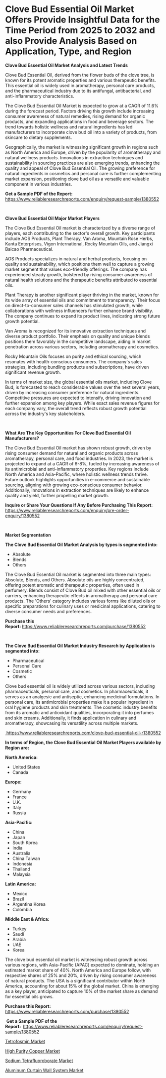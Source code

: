 <p><h1>Clove Bud Essential Oil Market Offers Provide Insightful Data for the Time Period from 2025 to 2032 and also Provide Analysis Based on Application, Type, and Region</h1></p><p><strong>Clove Bud Essential Oil Market Analysis and Latest Trends</strong></p>
<p><p>Clove Bud Essential Oil, derived from the flower buds of the clove tree, is known for its potent aromatic properties and various therapeutic benefits. This essential oil is widely used in aromatherapy, personal care products, and the pharmaceutical industry due to its antifungal, antibacterial, and anti-inflammatory characteristics. </p><p>The Clove Bud Essential Oil Market is expected to grow at a CAGR of 11.6% during the forecast period. Factors driving this growth include increasing consumer awareness of natural remedies, rising demand for organic products, and expanding applications in food and beverage sectors. The trend towards holistic wellness and natural ingredients has led manufacturers to incorporate clove bud oil into a variety of products, from skincare to dietary supplements. </p><p>Geographically, the market is witnessing significant growth in regions such as North America and Europe, driven by the popularity of aromatherapy and natural wellness products. Innovations in extraction techniques and sustainability in sourcing practices are also emerging trends, enhancing the quality and appeal of Clove Bud Essential Oil. The growing preference for natural ingredients in cosmetics and personal care is further complementing market expansion, positioning clove bud oil as a versatile and valuable component in various industries.</p></p>
<p><strong>Get a Sample PDF of the Report:&nbsp;</strong> <a href="https://www.reliableresearchreports.com/enquiry/request-sample/1380552?utm_campaign=41&utm_medium=2&utm_source=Github&utm_content=ia&utm_term=30012025&utm_id=clove-bud-essential-oil">https://www.reliableresearchreports.com/enquiry/request-sample/1380552</a></p>
<p>&nbsp;</p>
<p><strong>Clove Bud Essential Oil Major Market Players</strong></p>
<p><p>The Clove Bud Essential Oil market is characterized by a diverse range of players, each contributing to the sector's overall growth. Key participants include AOS Products, Plant Therapy, Van Aroma, Mountain Rose Herbs, Kanta Enterprises, Vigon International, Rocky Mountain Oils, and Jiangxi Baicao Pharmaceutical. </p><p>AOS Products specializes in natural and herbal products, focusing on quality and sustainability, which positions them well to capture a growing market segment that values eco-friendly offerings. The company has experienced steady growth, bolstered by rising consumer awareness of natural health solutions and the therapeutic benefits attributed to essential oils.</p><p>Plant Therapy is another significant player thriving in the market, known for its wide array of essential oils and commitment to transparency. Their focus on direct-to-consumer sales channels has stimulated growth, while collaborations with wellness influencers further enhance brand visibility. The company continues to expand its product lines, indicating strong future growth potential.</p><p>Van Aroma is recognized for its innovative extraction techniques and diverse product portfolio. Their emphasis on quality and unique blends positions them favorably in the competitive landscape, aiding in market penetration across various sectors, including aromatherapy and cosmetics.</p><p>Rocky Mountain Oils focuses on purity and ethical sourcing, which resonates with health-conscious consumers. The company's sales strategies, including bundling products and subscriptions, have driven significant revenue growth.</p><p>In terms of market size, the global essential oils market, including Clove Bud, is forecasted to reach considerable values over the next several years, driven by increasing consumer preference for natural ingredients. Competitive pressures are expected to intensify, driving innovation and further expansion among key players. While exact sales revenue figures for each company vary, the overall trend reflects robust growth potential across the industry's key stakeholders.</p></p>
<p>&nbsp;</p>
<p><strong>What Are The Key Opportunities For Clove Bud Essential Oil Manufacturers?</strong></p>
<p><p>The Clove Bud Essential Oil market has shown robust growth, driven by rising consumer demand for natural and organic products across aromatherapy, personal care, and food industries. In 2023, the market is projected to expand at a CAGR of 6-8%, fueled by increasing awareness of its antimicrobial and anti-inflammatory properties. Key regions include North America and Asia-Pacific, where holistic wellness trends thrive. Future outlook highlights opportunities in e-commerce and sustainable sourcing, aligning with growing eco-conscious consumer behavior. Additionally, innovations in extraction techniques are likely to enhance quality and yield, further propelling market growth.</p></p>
<p><strong>Inquire or Share Your Questions If Any Before Purchasing This Report:</strong> <a href="https://www.reliableresearchreports.com/enquiry/pre-order-enquiry/1380552?utm_campaign=41&utm_medium=2&utm_source=Github&utm_content=ia&utm_term=30012025&utm_id=clove-bud-essential-oil">https://www.reliableresearchreports.com/enquiry/pre-order-enquiry/1380552</a></p>
<p>&nbsp;</p>
<p><strong>Market Segmentation</strong></p>
<p><strong>The Clove Bud Essential Oil Market Analysis by types is segmented into:</strong></p>
<p><ul><li>Absolute</li><li>Blends</li><li>Others</li></ul></p>
<p><p>The Clove Bud Essential Oil market is segmented into three main types: Absolute, Blends, and Others. Absolute oils are highly concentrated, offering potent aromatic and therapeutic properties, often used in perfumery. Blends consist of Clove Bud oil mixed with other essential oils or carriers, enhancing therapeutic effects in aromatherapy and personal care products. The 'Others' category includes various forms like diluted oils or specific preparations for culinary uses or medicinal applications, catering to diverse consumer needs and preferences.</p></p>
<p><strong>Purchase this Report:&nbsp;</strong><a href="https://www.reliableresearchreports.com/purchase/1380552?utm_campaign=41&utm_medium=2&utm_source=Github&utm_content=ia&utm_term=30012025&utm_id=clove-bud-essential-oil">https://www.reliableresearchreports.com/purchase/1380552</a></p>
<p>&nbsp;</p>
<p><strong>The Clove Bud Essential Oil Market Industry Research by Application is segmented into:</strong></p>
<p><ul><li>Pharmaceutical</li><li>Personal Care</li><li>Cosmetic</li><li>Others</li></ul></p>
<p><p>Clove bud essential oil is widely utilized across various sectors, including pharmaceuticals, personal care, and cosmetics. In pharmaceuticals, it serves as an analgesic and antiseptic, enhancing medicinal formulations. In personal care, its antimicrobial properties make it a popular ingredient in oral hygiene products and skin treatments. The cosmetic industry benefits from its aromatic and antioxidant qualities, incorporating it into perfumes and skin creams. Additionally, it finds application in culinary and aromatherapy, showcasing its versatility across multiple markets.</p></p>
<p><a href="https://www.reliableresearchreports.com/clove-bud-essential-oil-r1380552?utm_campaign=41&utm_medium=2&utm_source=Github&utm_content=ia&utm_term=30012025&utm_id=clove-bud-essential-oil">&nbsp;https://www.reliableresearchreports.com/clove-bud-essential-oil-r1380552</a></p>
<p><strong>In terms of Region, the Clove Bud Essential Oil Market Players available by Region are:</strong></p>
<p>
    <p> <strong> North America: </strong>
        <ul>
            <li>United States</li>
            <li>Canada</li>
        </ul>
        </p> 
    <p> <strong> Europe: </strong>
        <ul>
            <li>Germany</li>
            <li>France</li>
            <li>U.K.</li>
            <li>Italy</li>
            <li>Russia</li>
        </ul>
        </p> 
    <p> <strong> Asia-Pacific: </strong>
        <ul>
            <li>China</li>
            <li>Japan</li>
            <li>South Korea</li>
            <li>India</li>
            <li>Australia</li>
            <li>China Taiwan</li>
            <li>Indonesia</li>
            <li>Thailand</li>
            <li>Malaysia</li>
        </ul>
        </p> 
    <p> <strong> Latin America: </strong>
        <ul>
            <li>Mexico</li>
            <li>Brazil</li>
            <li>Argentina Korea</li>
            <li>Colombia</li>
        </ul>
        </p> 
    <p> <strong> Middle East & Africa: </strong>
        <ul>
            <li>Turkey</li>
            <li>Saudi</li>
            <li>Arabia</li>
            <li>UAE</li>
            <li>Korea</li>
        </ul>
    </p>
    </p>
<p><p>The clove bud essential oil market is witnessing robust growth across various regions, with Asia-Pacific (APAC) expected to dominate, holding an estimated market share of 40%. North America and Europe follow, with respective shares of 25% and 20%, driven by rising consumer awareness of natural products. The USA is a significant contributor within North America, accounting for about 15% of the global market. China is emerging as a key player, anticipated to capture 10% of the market share as demand for essential oils grows.</p></p>
<p><strong>Purchase this Report: </strong><a href="https://www.reliableresearchreports.com/purchase/1380552?utm_campaign=41&utm_medium=2&utm_source=Github&utm_content=ia&utm_term=30012025&utm_id=clove-bud-essential-oil">https://www.reliableresearchreports.com/purchase/1380552</a></p>
<p>&nbsp;<strong>Get a Sample PDF of the Report:&nbsp;&nbsp;</strong><a href="https://www.reliableresearchreports.com/enquiry/request-sample/1380552?utm_campaign=41&utm_medium=2&utm_source=Github&utm_content=ia&utm_term=30012025&utm_id=clove-bud-essential-oil">https://www.reliableresearchreports.com/enquiry/request-sample/1380552</a></p>
<p><strong></strong></p>
<p><p><a href="https://github.com/yoshih12/Market-Research-Report-List-4/blob/main/tetrofosmin-market.md?utm_campaign=41&utm_medium=2&utm_source=Github&utm_content=ia&utm_term=30012025&utm_id=clove-bud-essential-oil">Tetrofosmin Market</a></p><p><a href="https://github.com/JubayerMia832/Market-Research-Report-List-1/blob/main/high-purity-copper-market.md?utm_campaign=41&utm_medium=2&utm_source=Github&utm_content=ia&utm_term=30012025&utm_id=clove-bud-essential-oil">High Purity Copper Market</a></p><p><a href="https://github.com/penglatilles/Market-Research-Report-List-1/blob/main/sodium-tetrafluoroborate-market.md?utm_campaign=41&utm_medium=2&utm_source=Github&utm_content=ia&utm_term=30012025&utm_id=clove-bud-essential-oil">Sodium Tetrafluoroborate Market</a></p><p><a href="https://github.com/millionkaryn68/Market-Research-Report-List-1/blob/main/aluminum-curtain-wall-system-market.md?utm_campaign=41&utm_medium=2&utm_source=Github&utm_content=ia&utm_term=30012025&utm_id=clove-bud-essential-oil">Aluminum Curtain Wall System Market</a></p></p>